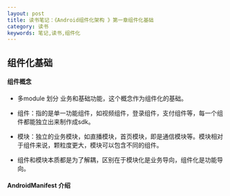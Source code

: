 ```yaml
---
layout: post
title: 读书笔记：《Android组件化架构 》第一章组件化基础
category: 读书
keywords: 笔记,读书,组件化
---
```


## 组件化基础
#### 组件概念

* 多module 划分 业务和基础功能，这个概念作为组件化的基础。
* 组件：指的是单一功能组件，如视频组件，登录组件，支付组件等，每一个组件都能独立出来制作成sdk。
* 模块：独立的业务模块，如直播模块，首页模块，即是通信模块等。模块相对于组件来说，颗粒度更大，模块可以包含不同的组件。

* 组件和模块本质都是为了解耦，区别在于模块化是业务导向，组件化是功能导向。

#### AndroidManifest 介绍





